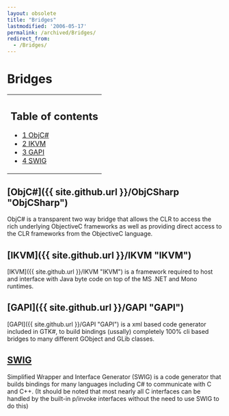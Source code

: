 ```yaml
---
layout: obsolete
title: "Bridges"
lastmodified: '2006-05-17'
permalink: /archived/Bridges/
redirect_from:
  - /Bridges/
---
```


Bridges
=======

<table>
<col width="100%" />
<tbody>
<tr class="odd">
<td align="left"><h2>Table of contents</h2>
<ul>
<li><a href="#objc">1 ObjC#</a></li>
<li><a href="#ikvm">2 IKVM</a></li>
<li><a href="#gapi">3 GAPI</a></li>
<li><a href="#swig">4 SWIG</a></li>
</ul></td>
</tr>
</tbody>
</table>

[ObjC\#]({{ site.github.url }}/ObjCSharp "ObjCSharp")
------------------------------------------------------------

ObjC\# is a transparent two way bridge that allows the CLR to access the rich underlying ObjectiveC frameworks as well as providing direct access to the CLR frameworks from the ObjectiveC language.

[IKVM]({{ site.github.url }}/IKVM "IKVM")
------------------------------------------------

[IKVM]({{ site.github.url }}/IKVM "IKVM") is a framework required to host and interface with Java byte code on top of the MS .NET and Mono runtimes.

[GAPI]({{ site.github.url }}/GAPI "GAPI")
------------------------------------------------

[GAPI]({{ site.github.url }}/GAPI "GAPI") is a xml based code generator included in GTK\#, to build bindings (ussally) completely 100% cli based bridges to many different GObject and GLib classes.

[SWIG](http://www.swig.org)
---------------------------

Simplified Wrapper and Interface Generator (SWIG) is a code generator that builds bindings for many languages including C\# to communicate with C and C++. (It should be noted that most nearly all C interfaces can be handled by the built-in p/invoke interfaces without the need to use SWIG to do this)

